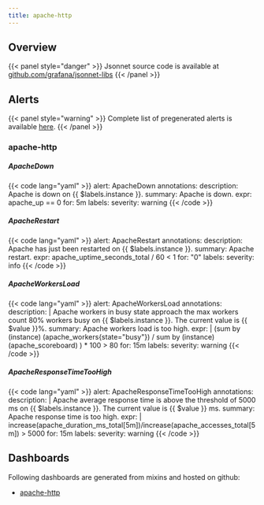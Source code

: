 ```yaml
---
title: apache-http
---
```


## Overview



{{< panel style="danger" >}}
Jsonnet source code is available at [github.com/grafana/jsonnet-libs](https://github.com/grafana/jsonnet-libs/tree/master/apache-http-mixin)
{{< /panel >}}

## Alerts

{{< panel style="warning" >}}
Complete list of pregenerated alerts is available [here](https://github.com/monitoring-mixins/website/blob/master/assets/apache-http/alerts.yaml).
{{< /panel >}}

### apache-http

##### ApacheDown

{{< code lang="yaml" >}}
alert: ApacheDown
annotations:
  description: Apache is down on {{ $labels.instance }}.
  summary: Apache is down.
expr: apache_up == 0
for: 5m
labels:
  severity: warning
{{< /code >}}
 
##### ApacheRestart

{{< code lang="yaml" >}}
alert: ApacheRestart
annotations:
  description: Apache has just been restarted on {{ $labels.instance }}.
  summary: Apache restart.
expr: apache_uptime_seconds_total / 60 < 1
for: "0"
labels:
  severity: info
{{< /code >}}
 
##### ApacheWorkersLoad

{{< code lang="yaml" >}}
alert: ApacheWorkersLoad
annotations:
  description: |
    Apache workers in busy state approach the max workers count 80% workers busy on {{ $labels.instance }}.
    The current value is {{ $value }}%.
  summary: Apache workers load is too high.
expr: |
  (sum by (instance) (apache_workers{state="busy"}) / sum by (instance) (apache_scoreboard) ) * 100 > 80
for: 15m
labels:
  severity: warning
{{< /code >}}
 
##### ApacheResponseTimeTooHigh

{{< code lang="yaml" >}}
alert: ApacheResponseTimeTooHigh
annotations:
  description: |
    Apache average response time is above the threshold of 5000 ms on {{ $labels.instance }}.
    The current value is {{ $value }} ms.
  summary: Apache response time is too high.
expr: |
  increase(apache_duration_ms_total[5m])/increase(apache_accesses_total[5m]) > 5000
for: 15m
labels:
  severity: warning
{{< /code >}}
 
## Dashboards
Following dashboards are generated from mixins and hosted on github:


- [apache-http](https://github.com/monitoring-mixins/website/blob/master/assets/apache-http/dashboards/apache-http.json)
